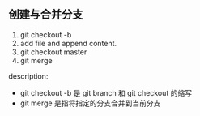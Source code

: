 ## 创建与合并分支

1. git checkout -b <branch-name>
2. add file and append content.
3. git checkout master
4. git merge <branch-name>

description:

- git checkout -b 是 git branch 和 git checkout 的缩写
- git merge 是指将指定的分支合并到当前分支

